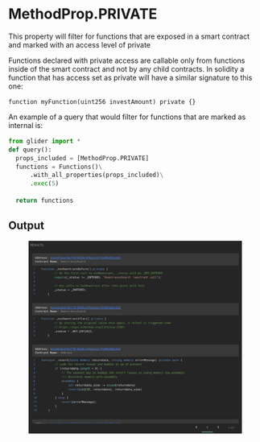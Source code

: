 # MethodProp.PRIVATE

This property will filter for functions that are exposed in a smart contract and marked with an access level of private

Functions declared with private access are callable only from functions inside of the smart contract and not by any child contracts. In solidity a function that has access set as private will have a similar signature to this one:

```solidity
function myFunction(uint256 investAmount) private {}
```

An example of a query that would filter for functions that are marked as internal is:

```python
from glider import *
def query():
  props_included = [MethodProp.PRIVATE]
  functions = Functions()\
      .with_all_properties(props_included)\
      .exec(5)

  return functions
```

## Output

<figure><img src="../../../.gitbook/assets/image (10) (1).png" alt=""><figcaption></figcaption></figure>
